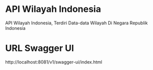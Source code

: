 # API Wilayah Indonesia
 API Wilayah Indonesia, Terdiri Data-data Wilayah Di Negara Republik Indonesia

# URL Swagger UI
http://localhost:8081/v1/swagger-ui/index.html